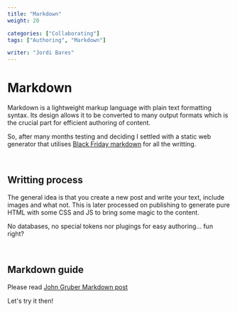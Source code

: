 ```yaml
---
title: "Markdown"
weight: 20

categories: ["Collaborating"]
tags: ["Authoring", "Markdown"]

writer: "Jordi Bares"
---
```

# Markdown

Markdown is a lightweight markup language with plain text formatting syntax. Its design allows it to be converted to many output formats which is the crucial part for efficient authoring of content.

So, after many months testing and deciding I settled with a static web generator that utilises [Black Friday markdown](https://notes.peter-baumgartner.net/archive/content-organisation/blackfriday-markdown/) for all the writting.

<br/>

## Writting process

The general idea is that you create a new post and write your text, include images and what not. This is later processed on publishing to generate pure HTML with some CSS and JS to bring some magic to the content.

No databases, no special tokens nor plugings for easy authoring... fun right?

<br/>

## Markdown guide

Please read [John Gruber Markdown post](https://daringfireball.net/projects/markdown/syntax)


Let's try it then!